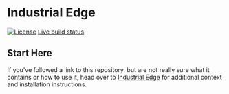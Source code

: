 # Industrial Edge

[![License](https://img.shields.io/badge/License-Apache%202.0-blue.svg)](https://opensource.org/licenses/Apache-2.0)
[Live build status](https://validatedpatterns.io/ci/?pattern=manuela)

## Start Here

If you've followed a link to this repository, but are not really sure what it contains
or how to use it, head over to [Industrial Edge](http://hybrid-cloud-patterns.io/industrial-edge/)
for additional context and installation instructions.
